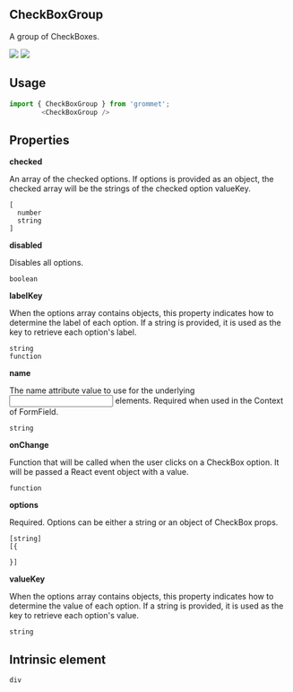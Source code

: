 ## CheckBoxGroup
A group of CheckBoxes.

[![](https://cdn-images-1.medium.com/fit/c/120/120/1*TD1P0HtIH9zF0UEH28zYtw.png)](https://storybook.grommet.io/?selectedKind=CheckBoxGroup&full=0&addons=0&stories=1&panelRight=0) [![](https://codesandbox.io/static/img/play-codesandbox.svg)](https://codesandbox.io/s/github/grommet/grommet-sandbox?initialpath=checkboxgroup&module=%2Fsrc%2FCheckBoxGroup.js)
## Usage

```javascript
import { CheckBoxGroup } from 'grommet';
        <CheckBoxGroup />
```

## Properties

**checked**

An array of the checked options. If options is provided as an object, the
      checked array will be the strings of the checked option valueKey.

```
[
  number
  string
]
```

**disabled**

Disables all options.

```
boolean
```

**labelKey**

When the options array contains objects, this property indicates how
        to determine the label of each option. If a string is
        provided, it is used as the key to retrieve each option's label.

```
string
function
```

**name**

The name attribute value to use for the underlying <input/> 
      elements. Required when used in the Context of FormField.

```
string
```

**onChange**

Function that will be called when the user clicks on a CheckBox option. 
      It will be passed a React event object with a value.

```
function
```

**options**

Required. Options can be either a string or an object of CheckBox props.

```
[string]
[{

}]
```

**valueKey**

When the options array contains objects, this property indicates how
        to determine the value of each option. If a string is
        provided, it is used as the key to retrieve each option's value.

```
string
```
  
## Intrinsic element

```
div
```